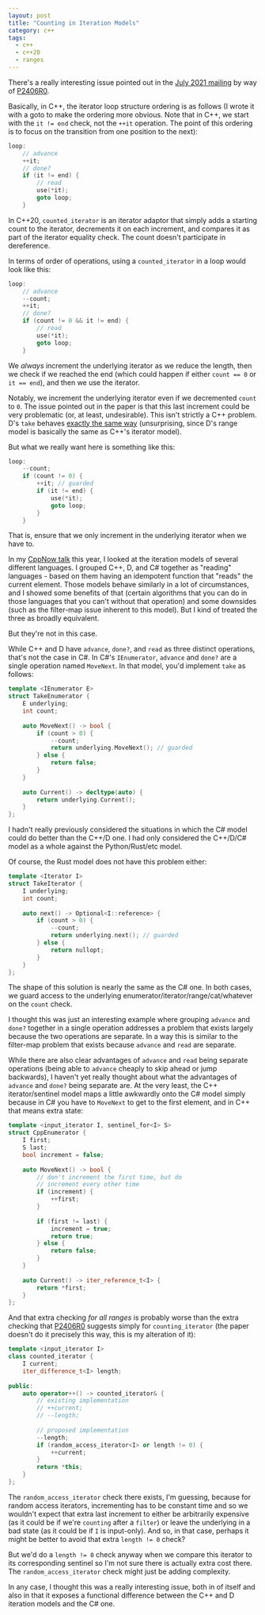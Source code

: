 ```yaml
---
layout: post
title: "Counting in Iteration Models"
category: c++
tags:
  - c++
  - c++20
  - ranges
---
```


There's a really interesting issue pointed out in the [July 2021 mailing](http://www.open-std.org/jtc1/sc22/wg21/docs/papers/2021/#mailing2021-07) by way of [P2406R0](https://wg21.link/p2406r0).

Basically, in C++, the iterator loop structure ordering is as follows (I wrote it with a goto to make the ordering more obvious. Note that in C++, we start with the `it != end` check, not the `++it` operation. The point of this ordering is to focus on the transition from one position to the next):

```cpp
loop:
    // advance
    ++it;
    // done?
    if (it != end) {
        // read
        use(*it);
        goto loop;
    }
```

In C++20, `counted_iterator` is an iterator adaptor that simply adds a starting count to the iterator, decrements it on each increment, and compares it as part of the iterator equality check. The count doesn't participate in dereference.

In terms of order of operations, using a `counted_iterator` in a loop would look like this:

```cpp
loop:
    // advance
    --count;
    ++it;
    // done?
    if (count != 0 && it != end) {
        // read
        use(*it);
        goto loop;
    }
```

We *always* increment the underlying iterator as we reduce the length, then we check if we reached the end (which could happen if either `count == 0` or `it == end`), and then we use the iterator. 

Notably, we increment the underlying iterator even if we decremented `count` to `0`. The issue pointed out in the paper is that this last increment could be very problematic (or, at least, undesirable). This isn't strictly a C++ problem. D's `take` behaves [exactly the same way](https://github.com/dlang/phobos/blob/master/std/range/package.d#L2256-L2263) (unsurprising, since D's range model is basically the same as C++'s iterator model).

But what we really want here is something like this:

```cpp
loop:
    --count;
    if (count != 0) {
        ++it; // guarded
        if (it != end) {
            use(*it);
            goto loop;
        }
    }
```

That is, ensure that we only increment in the underlying iterator when we have to.

In my [CppNow talk](https://t.co/DuwKG03ToN?amp=1) this year, I looked at the iteration models of several different languages. I grouped C++, D, and C# together as "reading" languages - based on them having an idempotent function that "reads" the current element. Those models behave similarly in a lot of circumstances, and I showed some benefits of that (certain algorithms that you can do in those languages that you can't without that operation) and some downsides (such as the filter-map issue inherent to this model). But I kind of treated the three as broadly equivalent. 

But they're not in this case.

While C++ and D have `advance`, `done?`, and `read` as three distinct operations, that's not the case in C#. In C#'s `IEnumerator`, `advance` and `done?` are a single operation named `MoveNext`. In that model, you'd implement `take` as follows:

```cpp
template <IEnumerator E>
struct TakeEnumerator {
    E underlying;
    int count;
    
    auto MoveNext() -> bool {
        if (count > 0) {
            --count;
            return underlying.MoveNext(); // guarded
        } else {
            return false;
        }
    }
    
    auto Current() -> decltype(auto) {
        return underlying.Current();
    }
};
```

I hadn't really previously considered the situations in which the C# model could do better than the C++/D one. I had only considered the C++/D/C# model as a whole against the Python/Rust/etc model.

Of course, the Rust model does not have this problem either:

```cpp
template <Iterator I>
struct TakeIterator {
    I underlying;
    int count;
    
    auto next() -> Optional<I::reference> {
        if (count > 0) {
            --count;
            return underlying.next(); // guarded
        } else {
            return nullopt;
        }
    }
};
```

The shape of this solution is nearly the same as the C# one. In both cases, we guard access to the underlying enumerator/iterator/range/cat/whatever on the `count` check. 

I thought this was just an interesting example where grouping `advance` and `done?` together in a single operation addresses a problem that exists largely because the two operations are separate. In a way this is similar to the filter-map problem that exists because `advance` and `read` are separate. 

While there are also clear advantages of `advance` and `read` being separate operations (being able to `advance` cheaply to skip ahead or jump backwards), I haven't yet really thought about what the advantages of `advance` and `done?` being separate are. At the very least, the C++ iterator/sentinel model maps a little awkwardly onto the C# model simply because in C# you have to `MoveNext` to get to the first element, and in C++ that means extra state:

```cpp
template <input_iterator I, sentinel_for<I> S>
struct CppEnumerator {
    I first;
    S last;
    bool increment = false;
    
    auto MoveNext() -> bool {
        // don't increment the first time, but do
        // increment every other time
        if (increment) {
            ++first;
        }
    
        if (first != last) {
            increment = true;
            return true;
        } else {
            return false;
        }
    }
    
    auto Current() -> iter_reference_t<I> {
        return *first;
    }
};
```

And that extra checking *for all ranges* is probably worse than the extra checking that [P2406R0](https://wg21.link/p2406r0) suggests simply for `counting_iterator` (the paper doesn't do it precisely this way, this is my alteration of it):

```cpp
template <input_iterator I>
class counted_iterator {
    I current;
    iter_difference_t<I> length;
    
public:
    auto operator++() -> counted_iterator& {
        // existing implementation
        // ++current;
        // --length;
        
        // proposed implementation
        --length;
        if (random_access_iterator<I> or length != 0) {
            ++current;
        }
        return *this;
    }
};
```

The `random_access_iterator` check there exists, I'm guessing, because for random access iterators, incrementing has to be constant time and so we wouldn't expect that extra last increment to either be arbitrarily expensive (as it could be if we're `counting` after a `filter`) or leave the underlying in a bad state (as it could be if `I` is input-only). And so, in that case, perhaps it might be better to avoid that extra `length != 0` check?

But we'd do a `length != 0` check anyway when we compare this iterator to its corresponding sentinel so I'm not sure there is actually extra cost there. The `random_access_iterator` check might just be adding complexity. 

In any case, I thought this was a really interesting issue, both in of itself and also in that it exposes a functional difference between the C++ and D iteration models and the C# one. 